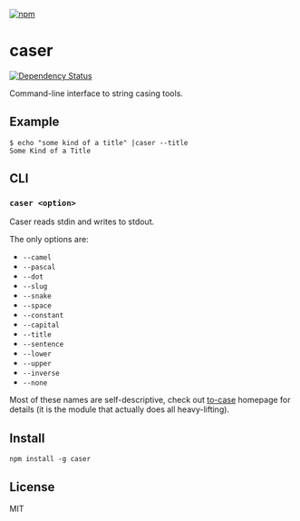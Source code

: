 [![npm](https://nodei.co/npm/caser.png)](https://nodei.co/npm/caser/)

# caser

[![Dependency Status][david-badge]][david]

Command-line interface to string casing tools.

[david]: https://david-dm.org/eush77/caser
[david-badge]: https://david-dm.org/eush77/caser.png

## Example

```
$ echo "some kind of a title" |caser --title
Some Kind of a Title
```

## CLI

### `caser <option>`

Caser reads stdin and writes to stdout.

The only options are:

 - `--camel`
 - `--pascal`
 - `--dot`
 - `--slug`
 - `--snake`
 - `--space`
 - `--constant`
 - `--capital`
 - `--title`
 - `--sentence`
 - `--lower`
 - `--upper`
 - `--inverse`
 - `--none`

Most of these names are self-descriptive, check out [to-case] homepage for details (it is the module that actually does all heavy-lifting).

[to-case]: https://github.com/ianstormtaylor/to-case

## Install

```
npm install -g caser
```

## License

MIT
